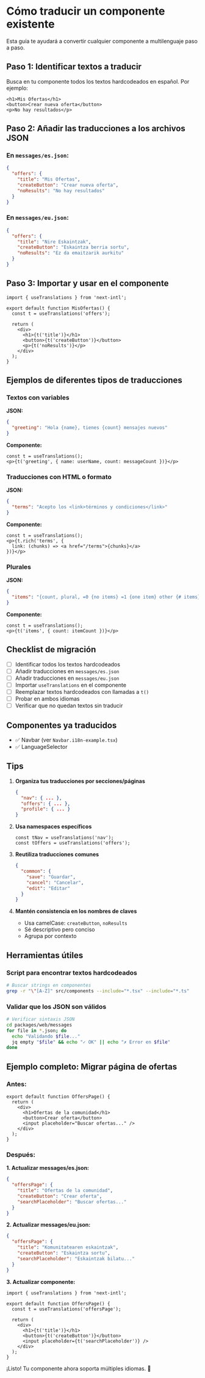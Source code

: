 # Cómo traducir un componente existente

Esta guía te ayudará a convertir cualquier componente a multilenguaje paso a paso.

## Paso 1: Identificar textos a traducir

Busca en tu componente todos los textos hardcodeados en español. Por ejemplo:

```tsx
<h1>Mis Ofertas</h1>
<button>Crear nueva oferta</button>
<p>No hay resultados</p>
```

## Paso 2: Añadir las traducciones a los archivos JSON

### En `messages/es.json`:
```json
{
  "offers": {
    "title": "Mis Ofertas",
    "createButton": "Crear nueva oferta",
    "noResults": "No hay resultados"
  }
}
```

### En `messages/eu.json`:
```json
{
  "offers": {
    "title": "Nire Eskaintzak",
    "createButton": "Eskaintza berria sortu",
    "noResults": "Ez da emaitzarik aurkitu"
  }
}
```

## Paso 3: Importar y usar en el componente

```tsx
import { useTranslations } from 'next-intl';

export default function MisOfertas() {
  const t = useTranslations('offers');

  return (
    <div>
      <h1>{t('title')}</h1>
      <button>{t('createButton')}</button>
      <p>{t('noResults')}</p>
    </div>
  );
}
```

## Ejemplos de diferentes tipos de traducciones

### Textos con variables

**JSON:**
```json
{
  "greeting": "Hola {name}, tienes {count} mensajes nuevos"
}
```

**Componente:**
```tsx
const t = useTranslations();
<p>{t('greeting', { name: userName, count: messageCount })}</p>
```

### Traducciones con HTML o formato

**JSON:**
```json
{
  "terms": "Acepto los <link>términos y condiciones</link>"
}
```

**Componente:**
```tsx
const t = useTranslations();
<p>{t.rich('terms', {
  link: (chunks) => <a href="/terms">{chunks}</a>
})}</p>
```

### Plurales

**JSON:**
```json
{
  "items": "{count, plural, =0 {no items} =1 {one item} other {# items}}"
}
```

**Componente:**
```tsx
const t = useTranslations();
<p>{t('items', { count: itemCount })}</p>
```

## Checklist de migración

- [ ] Identificar todos los textos hardcodeados
- [ ] Añadir traducciones en `messages/es.json`
- [ ] Añadir traducciones en `messages/eu.json`
- [ ] Importar `useTranslations` en el componente
- [ ] Reemplazar textos hardcodeados con llamadas a `t()`
- [ ] Probar en ambos idiomas
- [ ] Verificar que no quedan textos sin traducir

## Componentes ya traducidos

- ✅ Navbar (ver `Navbar.i18n-example.tsx`)
- ✅ LanguageSelector

## Tips

1. **Organiza tus traducciones por secciones/páginas**
   ```json
   {
     "nav": { ... },
     "offers": { ... },
     "profile": { ... }
   }
   ```

2. **Usa namespaces específicos**
   ```tsx
   const tNav = useTranslations('nav');
   const tOffers = useTranslations('offers');
   ```

3. **Reutiliza traducciones comunes**
   ```json
   {
     "common": {
       "save": "Guardar",
       "cancel": "Cancelar",
       "edit": "Editar"
     }
   }
   ```

4. **Mantén consistencia en los nombres de claves**
   - Usa camelCase: `createButton`, `noResults`
   - Sé descriptivo pero conciso
   - Agrupa por contexto

## Herramientas útiles

### Script para encontrar textos hardcodeados

```bash
# Buscar strings en componentes
grep -r "\"[A-Z]" src/components --include="*.tsx" --include="*.ts"
```

### Validar que los JSON son válidos

```bash
# Verificar sintaxis JSON
cd packages/web/messages
for file in *.json; do
  echo "Validando $file..."
  jq empty "$file" && echo "✓ OK" || echo "✗ Error en $file"
done
```

## Ejemplo completo: Migrar página de ofertas

### Antes:
```tsx
export default function OffersPage() {
  return (
    <div>
      <h1>Ofertas de la comunidad</h1>
      <button>Crear oferta</button>
      <input placeholder="Buscar ofertas..." />
    </div>
  );
}
```

### Después:

**1. Actualizar messages/es.json:**
```json
{
  "offersPage": {
    "title": "Ofertas de la comunidad",
    "createButton": "Crear oferta",
    "searchPlaceholder": "Buscar ofertas..."
  }
}
```

**2. Actualizar messages/eu.json:**
```json
{
  "offersPage": {
    "title": "Komunitatearen eskaintzak",
    "createButton": "Eskaintza sortu",
    "searchPlaceholder": "Eskaintzak bilatu..."
  }
}
```

**3. Actualizar componente:**
```tsx
import { useTranslations } from 'next-intl';

export default function OffersPage() {
  const t = useTranslations('offersPage');

  return (
    <div>
      <h1>{t('title')}</h1>
      <button>{t('createButton')}</button>
      <input placeholder={t('searchPlaceholder')} />
    </div>
  );
}
```

¡Listo! Tu componente ahora soporta múltiples idiomas. 🎉
